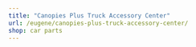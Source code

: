 ```yaml
---
title: "Canopies Plus Truck Accessory Center"
url: /eugene/canopies-plus-truck-accessory-center/
shop: car parts
---
```

